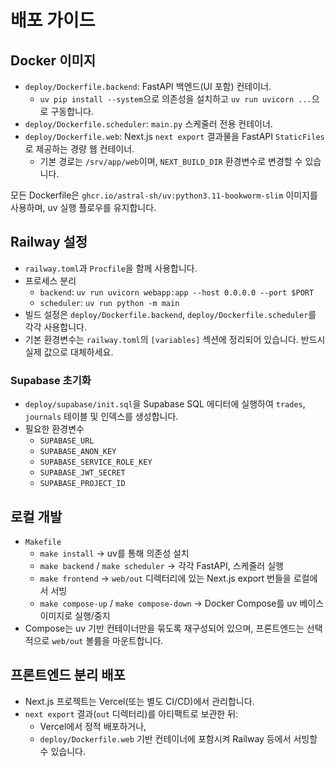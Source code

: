 # 배포 가이드

## Docker 이미지

- `deploy/Dockerfile.backend`: FastAPI 백엔드(UI 포함) 컨테이너.
  - `uv pip install --system`으로 의존성을 설치하고 `uv run uvicorn ...`으로 구동합니다.
- `deploy/Dockerfile.scheduler`: `main.py` 스케줄러 전용 컨테이너.
- `deploy/Dockerfile.web`: Next.js `next export` 결과물을 FastAPI `StaticFiles`로 제공하는 경량 웹 컨테이너.
  - 기본 경로는 `/srv/app/web`이며, `NEXT_BUILD_DIR` 환경변수로 변경할 수 있습니다.

모든 Dockerfile은 `ghcr.io/astral-sh/uv:python3.11-bookworm-slim` 이미지를 사용하며, uv 실행 플로우를 유지합니다.

## Railway 설정

- `railway.toml`과 `Procfile`을 함께 사용합니다.
- 프로세스 분리
  - `backend`: `uv run uvicorn webapp:app --host 0.0.0.0 --port $PORT`
  - `scheduler`: `uv run python -m main`
- 빌드 설정은 `deploy/Dockerfile.backend`, `deploy/Dockerfile.scheduler`를 각각 사용합니다.
- 기본 환경변수는 `railway.toml`의 `[variables]` 섹션에 정리되어 있습니다. 반드시 실제 값으로 대체하세요.

### Supabase 초기화

- `deploy/supabase/init.sql`을 Supabase SQL 에디터에 실행하여 `trades`, `journals` 테이블 및 인덱스를 생성합니다.
- 필요한 환경변수
  - `SUPABASE_URL`
  - `SUPABASE_ANON_KEY`
  - `SUPABASE_SERVICE_ROLE_KEY`
  - `SUPABASE_JWT_SECRET`
  - `SUPABASE_PROJECT_ID`

## 로컬 개발

- `Makefile`
  - `make install` → uv를 통해 의존성 설치
  - `make backend` / `make scheduler` → 각각 FastAPI, 스케줄러 실행
  - `make frontend` → `web/out` 디렉터리에 있는 Next.js export 번들을 로컬에서 서빙
  - `make compose-up` / `make compose-down` → Docker Compose를 uv 베이스 이미지로 실행/중지
- Compose는 uv 기반 컨테이너만을 묶도록 재구성되어 있으며, 프론트엔드는 선택적으로 `web/out` 볼륨을 마운트합니다.

## 프론트엔드 분리 배포

- Next.js 프로젝트는 Vercel(또는 별도 CI/CD)에서 관리합니다.
- `next export` 결과(`out` 디렉터리)를 아티팩트로 보관한 뒤:
  - Vercel에서 정적 배포하거나,
  - `deploy/Dockerfile.web` 기반 컨테이너에 포함시켜 Railway 등에서 서빙할 수 있습니다.
